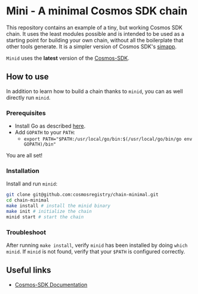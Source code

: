 # Mini - A minimal Cosmos SDK chain

This repository contains an example of a tiny, but working Cosmos SDK chain.
It uses the least modules possible and is intended to be used as a starting point for building your own chain, without all the boilerplate that other tools generate. It is a simpler version of Cosmos SDK's [simapp](https://github.com/cosmos/cosmos-sdk/tree/main/simapp).

`Minid` uses the **latest** version of the [Cosmos-SDK](https://github.com/cosmos/cosmos-sdk).

## How to use

In addition to learn how to build a chain thanks to `minid`, you can as well directly run `minid`.

### Prerequisites

* Install Go as described [here](https://go.dev/doc/install).
* Add `GOPATH` to your `PATH`:
  * `export PATH="$PATH:/usr/local/go/bin:$(/usr/local/go/bin/go env GOPATH)/bin"`

You are all set!

### Installation

Install and run `minid`:

```sh
git clone git@github.com:cosmosregistry/chain-minimal.git
cd chain-minimal
make install # install the minid binary
make init # initialize the chain
minid start # start the chain
```

### Troubleshoot

After running `make install`, verify `minid` has been installed by doing `which minid`.
If `minid` is not found, verify that your `$PATH` is configured correctly.

## Useful links

* [Cosmos-SDK Documentation](https://docs.cosmos.network/)
